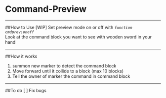 # Command-Preview

----

##How to Use [WIP]
Set preview mode on or off with *`function cmdprev:onoff`*\
Look at the command block you want to see with wooden sword in your hand

----

##How it works
1. summon new marker to detect the command block
2. Move forward until it collide to a block (max 10 blocks)
3. Tell the owner of marker the command in command block

----

##To do
[ ] Fix bugs
